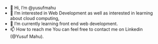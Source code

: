 - 👋 Hi, I’m @yusufmahu
- 👀 I’m interested in Web Development as well as interested in learning about cloud computing,
- 🌱 I’m currently learning front end web development.
- 📫 How to reach me You can feel free to contact me on Linkedin (@Yusuf Mahu).

<!---
yusufmahu is a ✨ special ✨ repository because its `README.md` (this file) appears on your GitHub profile.
You can click the Preview link to take a look at your changes.
--->
